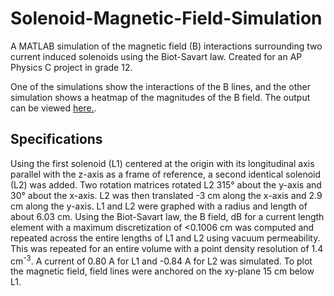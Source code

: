 # Solenoid-Magnetic-Field-Simulation
 A MATLAB simulation of the magnetic field (B) interactions surrounding two current induced solenoids using the Biot-Savart law. Created for an AP Physics C project in grade 12. 
 
 One of the simulations show the interactions of the B lines, and the other simulation shows a heatmap of the magnitudes of the B field. The output can be viewed [here.](output.pdf). 
 
## Specifications
Using the first solenoid (L1) centered at the origin with its longitudinal axis parallel with the z-axis as a frame of reference, a second identical solenoid (L2) was added. Two rotation matrices rotated L2 315° about the y-axis and 30° about the x-axis.
L2 was then translated -3 cm along the x-axis and 2.9 cm along the y-axis. L1 and L2 were graphed with a radius and length of
about 6.03 cm.
Using the Biot-Savart law, the B field, dB for a current length element with a maximum discretization of <0.1006 cm was computed and repeated across the entire lengths of L1 and L2 using vacuum permeability. This was repeated for an entire volume with a point density resolution of 1.4 cm<sup>-3</sup>. A current of 0.80 A for L1 and -0.84 A for L2 was simulated. To plot the magnetic field, field lines were anchored on the xy-plane 15 cm below L1.
